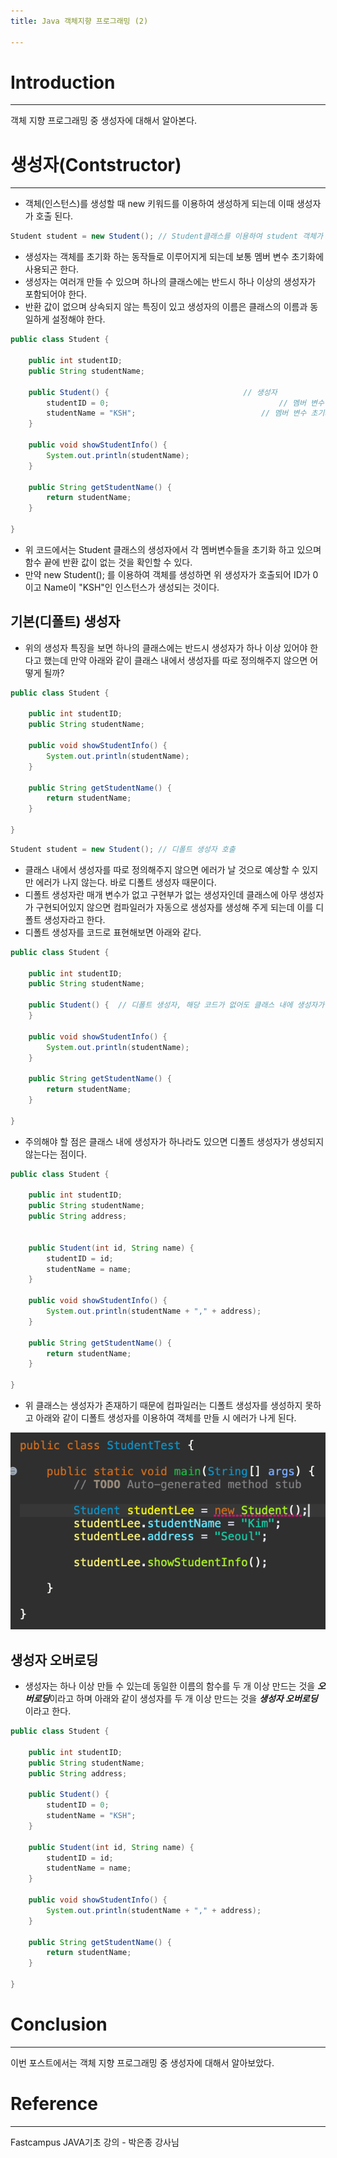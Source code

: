 ```yaml
---
title: Java 객체지향 프로그래밍 (2)

---
```




# Introduction

---

객체 지향 프로그래밍 중 생성자에 대해서 알아본다.



# 생성자(Contstructor)

---

- 객체(인스턴스)를 생성할 때 new 키워드를 이용하여 생성하게 되는데 이때 생성자가 호출 된다.

```java
Student student = new Student(); // Student클래스를 이용하여 student 객체가 생성되는데 이때 생성자 호출
```

- 생성자는 객체를 초기화 하는 동작들로 이루어지게 되는데 보통 멤버 변수 초기화에 사용되곤 한다.
- 생성자는 여러개 만들 수 있으며 하나의 클래스에는 반드시 하나 이상의 생성자가 포함되어야 한다.
- 반환 값이 없으며 상속되지 않는 특징이 있고 생성자의 이름은 클래스의 이름과 동일하게 설정해야 한다.

```java
public class Student {
	
	public int studentID;
	public String studentName;
	
	public Student() { 		  						// 생성자
		studentID = 0;										// 멤버 변수 초기화
		studentName = "KSH";							// 멤버 변수 초기화
	}

	public void showStudentInfo() {
		System.out.println(studentName);
	}
	
	public String getStudentName() {
		return studentName;
	}
	
}

```

- 위 코드에서는 Student 클래스의 생성자에서 각 멤버변수들을 초기화 하고 있으며 함수 끝에 반환 값이 없는 것을 확인할 수 있다.
- 만약 new Student(); 를 이용하여 객체를 생성하면 위 생성자가 호출되어 ID가 0이고 Name이 "KSH"인 인스턴스가 생성되는 것이다.



## 기본(디폴트) 생성자

- 위의 생성자 특징을 보면 하나의 클래스에는 반드시 생성자가 하나 이상 있어야 한다고 했는데 만약 아래와 같이 클래스 내에서 생성자를 따로 정의해주지 않으면 어떻게 될까?

````java
public class Student {
	
	public int studentID;
	public String studentName;

	public void showStudentInfo() {
		System.out.println(studentName);
	}
	
	public String getStudentName() {
		return studentName;
	}
	
}
````

```java
Student student = new Student(); // 디폴트 생성자 호출
```

- 클래스 내에서 생성자를 따로 정의해주지 않으면 에러가 날 것으로 예상할 수 있지만 에러가 나지 않는다. 바로 디폴트 생성자 때문이다.
- 디폴트 생성자란 매개 변수가 없고 구현부가 없는 생성자인데 클래스에 아무 생성자가 구현되어있지 않으면 컴파일러가 자동으로 생성자를 생성해 주게 되는데 이를 디폴트 생성자라고 한다.
- 디폴트 생성자를 코드로 표현해보면 아래와 같다.

```java
public class Student {
	
	public int studentID;
	public String studentName;
	
	public Student() { 	// 디폴트 생성자, 해당 코드가 없어도 클래스 내에 생성자가 없으면 컴파일러가 자동으로 생성해준다.
	}

	public void showStudentInfo() {
		System.out.println(studentName);
	}
	
	public String getStudentName() {
		return studentName;
	}
	
}
```

- 주의해야 할 점은 클래스 내에 생성자가 하나라도 있으면 디폴트 생성자가 생성되지 않는다는 점이다.

```java
public class Student {
	
	public int studentID;
	public String studentName;
	public String address;
	
	
	public Student(int id, String name) {
		studentID = id;
		studentName = name;
	}
	
	public void showStudentInfo() {
		System.out.println(studentName + "," + address);
	}
	
	public String getStudentName() {
		return studentName;
	}
	
}
```

- 위 클래스는 생성자가 존재하기 때문에 컴파일러는 디폴트 생성자를 생성하지 못하고 아래와 같이 디폴트 생성자를 이용하여 객체를 만들 시 에러가 나게 된다.

*![2](../assets/images/OOP/2.png)*



## 생성자 오버로딩

- 생성자는 하나 이상 만들 수 있는데 동일한 이름의 함수를 두 개 이상 만드는 것을 ***오버로딩***이라고 하며 아래와 같이 생성자를 두 개 이상 만드는 것을 ***생성자 오버로딩***이라고 한다.

```java
public class Student {
	
	public int studentID;
	public String studentName;
	public String address;
	
	public Student() { 		  						
		studentID = 0;										
		studentName = "KSH";							
	}
  
	public Student(int id, String name) {
		studentID = id;
		studentName = name;
	}
	
	public void showStudentInfo() {
		System.out.println(studentName + "," + address);
	}
	
	public String getStudentName() {
		return studentName;
	}
	
}
```



#  Conclusion

---

이번 포스트에서는 객체 지향 프로그래밍 중 생성자에 대해서 알아보았다.



# Reference

---

Fastcampus JAVA기초 강의 - 박은종 강사님
